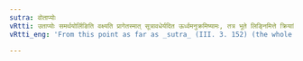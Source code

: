 ```yaml
---
sutra: वोताप्योः
vRtti: उताप्योः समर्थयोर्लिङिति वक्ष्यति प्रागेतस्मात् सूत्रावधेर्यदित ऊर्ध्वमनुक्रमिष्यामः, तत्र भूते लिङ्निमित्ते क्रियातिपत्तौ लृङ् वा भवतीत्येतदधिकृतं वेदितव्यम् ॥
vRtti_eng: 'From this point as far as _sutra_ (III. 3. 152) (the whole of the following sentence is to be taken as exerting a governing influence on the _sutras_ that follow: where there is a reason for affixing ''_Lin_'', the ''_Lrin_'' may be) optionally (employed in denoting past time, when the non-completion of the action is to be understood).'

---
```

